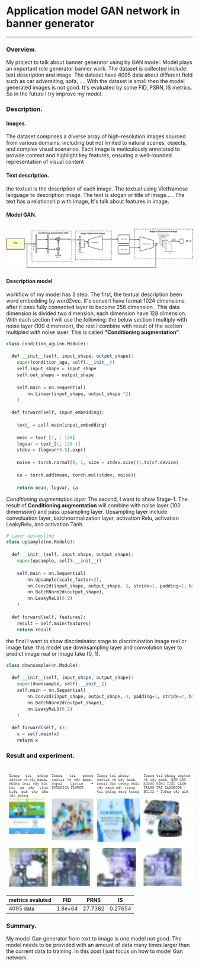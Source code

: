 # Application model GAN network in banner generator
------
### Overview.
My project to talk about banner generator using by GAN model. Model plays an important role generator banner work. The dataset is collected include: text description and image. The dataset have 4095 data about different field such as car adversiting, sofa, .... With the dataset is small then the model generated images is not good. It's evaluated by some FID, PSRN, IS metrics. So in the future I try improve my model.
### Description.
#### Images.
The dataset comprises a diverse array of high-resolution images sourced from various domains, including but not limited to natural scenes, objects, and complex visual scenarios. Each image is meticulously annotated to provide context and highlight key features, ensuring a well-rounded representation of visual content
#### Text description.
the textual is the description of each image. The textual using VietNamese language to description image. The text is slogan or title of image... . The text has a relationship with image, It's talk about features in image.
#### Model GAN.
![alt text](https://github.com/tranhuuan1703/Model_Gan_generative_Adversiting/blob/main/workFlowImage.png)
---
#### Description model
workflow of my model has 3 step. The first, the textual description been word embedding by word2vec. It's convert have format 1024 dimensions. after it pass fully connected layer to become 256 dimension . This data dimension is divided two dimension, each dimension have 128 dimension. With each section I will use the following: the below section I multiply with noise layer (100 dimension), the rest I combine with result of the section multipled with noise layer. This is called **"Conditioning augmentation"**.</br>
```Python
class condition_agu(nn.Module):

  def __init__(self, input_shape, output_shape):
    super(condition_agu, self).__init__()
    self.input_shape = input_shape
    self.out_shape = output_shape

    self.main = nn.Sequential(
        nn.Linear(input_shape, output_shape *2)
    )

  def forward(self, input_embedding):

    text_ = self.main(input_embedding)

    mean = text_[:, : 128]
    logvar = text_[:, 128 :]
    stdev = (logvar*0.5).exp()

    noise = torch.normal(0, 1, size = stdev.size()).to(cf.device)

    ca = torch.add(mean, torch.mul(stdev, noise))

    return mean, logvar, ca
```
*Conditioning augmentation layer*
The second, I want to show Stage-1. The result of **Conditioning augmentation** will combine with noise layer (100 dimenssion) and pass upsampling layer. Upsampling layer include convoluation layer, batchnormalization layer, activation Relu, activation LeakyRelu, and activation Tanh.
```Python
# Layer upsampling
class upsample(nn.Module):

  def __init__(self, input_shape, output_shape):
    super(upsample, self).__init__()

    self.main = nn.Sequential(
        nn.Upsample(scale_factor=2),
        nn.Conv2d(input_shape, output_shape, 3, stride=1, padding=1, bias=True),
        nn.BatchNorm2d(output_shape),
        nn.LeakyReLU(0.2)
    )

  def forward(self, features):
    result = self.main(features)
    return result

```
the final I want to show discriminator stage to discrimination image real or image fake. this model use downsampling layer and convolution layer to predict image real or image fake (0, 1). 
```Python
class downsample(nn.Module):

  def __init__(self, input_shape, output_shape):
    super(downsample, self).__init__()
    self.main = nn.Sequential(
        nn.Conv2d(input_shape, output_shape, 4, padding=1, stride=2, bias=True),
        nn.BatchNorm2d(output_shape),
        nn.LeakyReLU(0.2)
    )

  def forward(self, x):
    x = self.main(x)
    return x
```

### Result and experiment.
![alt text](https://github.com/tranhuuan1703/Model_Gan_generative_Adversiting/blob/main/image_result.png)<br>
---
metrics evaluted | FID | PRNS | IS |
--- | --- | --- | --- |
4095 data | 1.8e+64 | 27.7382 | 0.27654 |
### Summary.
My model Gan generator from text to image is one model not good. The model needs to be provided with an amount of data many times larger than the current data to training. In this post I just focus on how to model Gan network.
